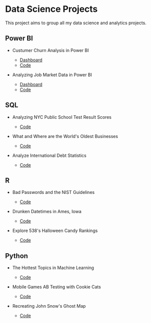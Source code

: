 # Data Science Projects

This project aims to group all my data science and analytics projects.

## Power BI

* Custumer Churn Analysis in Power BI
  - [Dashboard](https://talesgomes27.github.io/datacamp_projects/databel-churn-analysis-in-power-bi/Databel_Churn_Analysis.pdf) 
  - [Code](https://github.com/talesgomes27/datacamp_projects/tree/main/databel-churn-analysis-in-power-bi) 

* Analyzing Job Market Data in Power BI
  - [Dashboard](https://talesgomes27.github.io/datacamp_projects/analyzing-job-market-data-in-power-bi/Analyzing_Job_Market_Data_in_Power_BI.pdf)
  - [Code](https://github.com/talesgomes27/datacamp_projects/tree/main/analyzing-job-market-data-in-power-bi)



## SQL

* Analyzing NYC Public School Test Result Scores
  - [Code](https://github.com/talesgomes27/datacamp_projects/blob/main/Analyzing%20NYC%20Public%20School%20Test%20Result%20Scores/notebook.ipynb) 
 
* What and Where are the World's Oldest Businesses
  - [Code](https://github.com/talesgomes27/datacamp_projects/blob/main/What%20and%20Where%20are%20the%20World's%20Oldest%20Businesses/notebook.ipynb) 

* Analyze International Debt Statistics
  - [Code](https://github.com/talesgomes27/datacamp_projects/blob/main/Analyze%20International%20Debt%20Statistics/notebook.ipynb) 




## R

* Bad Passwords and the NIST Guidelines
  - [Code](https://github.com/talesgomes27/datacamp_projects/blob/main/Bad%20Passwords%20and%20the%20NIST%20Guidelines/notebook.ipynb)

* Drunken Datetimes in Ames, Iowa
  - [Code](https://github.com/talesgomes27/datacamp_projects/blob/main/Drunken%20Datetimes%20in%20Ames%2C%20Iowa/notebook.ipynb)

* Explore 538's Halloween Candy Rankings
   - [Code](https://github.com/talesgomes27/datacamp_projects/blob/main/Explore%20538's%20Halloween%20Candy%20Rankings/notebook.ipynb)


## Python

* The Hottest Topics in Machine Learning
  - [Code](https://github.com/talesgomes27/datacamp_projects/blob/main/The%20Hottest%20Topics%20in%20Machine%20Learning/notebook.ipynb)

* Mobile Games AB Testing with Cookie Cats
  - [Code](https://github.com/talesgomes27/datacamp_projects/blob/main/Mobile%20Games%20AB%20Testing%20with%20Cookie%20Cats/notebook.ipynb)

* Recreating John Snow's Ghost Map
  - [Code](https://github.com/talesgomes27/datacamp_projects/blob/main/Recreating%20John%20Snow's%20Ghost%20Map/notebook.ipynb)


 
